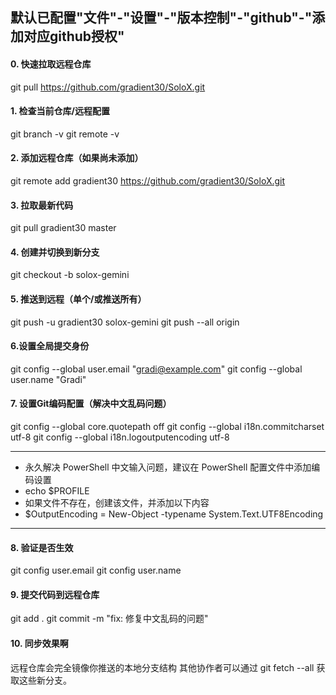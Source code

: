 ## 默认已配置"文件"-"设置"-"版本控制"-"github"-"添加对应github授权"

#### 0. 快速拉取远程仓库
git pull https://github.com/gradient30/SoloX.git

#### 1. 检查当前仓库/远程配置
git branch -v
git remote -v

#### 2. 添加远程仓库（如果尚未添加）
git remote add gradient30 https://github.com/gradient30/SoloX.git

#### 3. 拉取最新代码
git pull gradient30 master

#### 4. 创建并切换到新分支
git checkout -b solox-gemini

#### 5. 推送到远程（单个/或推送所有）
git push -u gradient30 solox-gemini
git push --all origin

#### 6.设置全局提交身份
git config --global user.email "gradi@example.com"
git config --global user.name "Gradi"

#### 7. 设置Git编码配置（解决中文乱码问题）

git config --global core.quotepath off
git config --global i18n.commitcharset utf-8
git config --global i18n.logoutputencoding utf-8

---

- 永久解决 PowerShell 中文输入问题，建议在 PowerShell 配置文件中添加编码设置
- echo $PROFILE
- 如果文件不存在，创建该文件，并添加以下内容
- $OutputEncoding = New-Object -typename System.Text.UTF8Encoding
---

#### 8. 验证是否生效
git config user.email
git config user.name

#### 9. 提交代码到远程仓库
git add .
git commit -m "fix: 修复中文乱码的问题"

#### 10. 同步效果啊
远程仓库会完全镜像你推送的本地分支结构
其他协作者可以通过 git fetch --all 获取这些新分支。